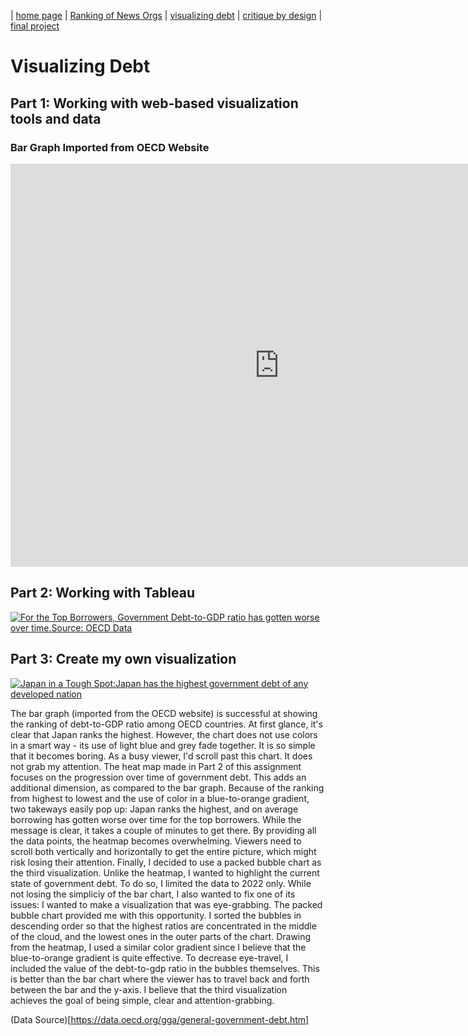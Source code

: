 | [home page](https://itsmeriem.github.io/Meriem/) | [Ranking of News Orgs](news-ranking.md) | [visualizing debt](visualizing-debt.md) | [critique by design](critique-by-design.md) | [final project](final-project.md)

# Visualizing Debt

## Part 1: Working with web-based visualization tools and data

### Bar Graph Imported from OECD Website

<iframe src="https://data.oecd.org/chart/7f2D" width="860" height="645" style="border: 0" mozallowfullscreen="true" webkitallowfullscreen="true" allowfullscreen="true"><a href="https://data.oecd.org/chart/7f2D" target="_blank">OECD Chart: General government debt, Total, % of GDP, Annual, 2021</a></iframe>

## Part 2: Working with Tableau

<div class='tableauPlaceholder' id='viz1699299725704' style='position: relative'><noscript><a href='#'><img alt='For the Top Borrowers, Government Debt-to-GDP ratio has gotten worse over time.Source: OECD Data ' src='https:&#47;&#47;public.tableau.com&#47;static&#47;images&#47;de&#47;debt-to-gdp-ration&#47;Sheet1&#47;1_rss.png' style='border: none' /></a></noscript><object class='tableauViz'  style='display:none;'><param name='host_url' value='https%3A%2F%2Fpublic.tableau.com%2F' /> <param name='embed_code_version' value='3' /> <param name='site_root' value='' /><param name='name' value='debt-to-gdp-ration&#47;Sheet1' /><param name='tabs' value='no' /><param name='toolbar' value='yes' /><param name='static_image' value='https:&#47;&#47;public.tableau.com&#47;static&#47;images&#47;de&#47;debt-to-gdp-ration&#47;Sheet1&#47;1.png' /> <param name='animate_transition' value='yes' /><param name='display_static_image' value='yes' /><param name='display_spinner' value='yes' /><param name='display_overlay' value='yes' /><param name='display_count' value='yes' /><param name='language' value='en-US' /><param name='filter' value='publish=yes' /></object></div>               
<script type='text/javascript'>                    
  var divElement = document.getElementById('viz1699299725704');                    
  var vizElement = divElement.getElementsByTagName('object')[0];                    
  vizElement.style.width='100%';vizElement.style.height=(divElement.offsetWidth*0.75)+'px';                    
  var scriptElement = document.createElement('script');                    
  scriptElement.src = 'https://public.tableau.com/javascripts/api/viz_v1.js';                   
  vizElement.parentNode.insertBefore(scriptElement, vizElement);               
</script>


## Part 3: Create my own visualization

<div class='tableauPlaceholder' id='viz1699414532341' style='position: relative'><noscript><a href='#'><img alt='Japan in a Tough Spot:Japan has the highest government debt of any developed nation ' src='https:&#47;&#47;public.tableau.com&#47;static&#47;images&#47;Bo&#47;Book1_16994144817240&#47;Sheet1&#47;1_rss.png' style='border: none' /></a></noscript><object class='tableauViz'  style='display:none;'><param name='host_url' value='https%3A%2F%2Fpublic.tableau.com%2F' /> <param name='embed_code_version' value='3' /> <param name='site_root' value='' /><param name='name' value='Book1_16994144817240&#47;Sheet1' /><param name='tabs' value='no' /><param name='toolbar' value='yes' /><param name='static_image' value='https:&#47;&#47;public.tableau.com&#47;static&#47;images&#47;Bo&#47;Book1_16994144817240&#47;Sheet1&#47;1.png' /> <param name='animate_transition' value='yes' /><param name='display_static_image' value='yes' /><param name='display_spinner' value='yes' /><param name='display_overlay' value='yes' /><param name='display_count' value='yes' /><param name='language' value='en-US' /><param name='filter' value='publish=yes' /></object></div>                
<script type='text/javascript'>                    
  var divElement = document.getElementById('viz1699414532341');                   
  var vizElement = divElement.getElementsByTagName('object')[0];                    
  vizElement.style.width='100%';vizElement.style.height=(divElement.offsetWidth*0.75)+'px';                    
  var scriptElement = document.createElement('script');                    
  scriptElement.src = 'https://public.tableau.com/javascripts/api/viz_v1.js';                    
  vizElement.parentNode.insertBefore(scriptElement, vizElement);                
</script>


The bar graph (imported from the OECD website) is successful at showing the ranking of debt-to-GDP ratio among OECD countries. At first glance, it's clear that Japan ranks the highest. However, the chart does not use colors in a smart way - its use of light blue and grey fade together. It is so simple that it becomes boring. As a busy viewer, I'd scroll past this chart. It does not grab my attention. 
The heat map made in Part 2 of this assignment focuses on the progression over time of government debt. This adds an additional dimension, as compared to the bar graph. Because of the ranking from highest to lowest and the use of color in a blue-to-orange gradient, two takeways easily pop up: Japan ranks the highest, and on average borrowing has gotten worse over time for the top borrowers. While the message is clear, it takes a couple of minutes to get there. By providing all the data points, the heatmap becomes overwhelming. Viewers need to scroll both vertically and horizontally to get the entire picture, which might risk losing their attention.
Finally, I decided to use a packed bubble chart as the third visualization. Unlike the heatmap, I wanted to highlight the current state of government debt. To do so, I limited the data to 2022 only. While not losing the simpliciy of the bar chart, I also wanted to fix one of its issues: I wanted to make a visualization that was eye-grabbing. The packed bubble chart provided me with this opportunity. I sorted the bubbles in descending order so that the highest ratios are concentrated in the middle of the cloud, and the lowest ones in the outer parts of the chart. Drawing from the heatmap, I used a similar color gradient since I believe that the blue-to-orange gradient is quite effective. To decrease eye-travel, I included the value of the debt-to-gdp ratio in the bubbles themselves. This is better than the bar chart where the viewer has to travel back and forth between the bar and the y-axis. I believe that the third visualization achieves the goal of being simple, clear and attention-grabbing.

(Data Source)[https://data.oecd.org/gga/general-government-debt.htm] 



